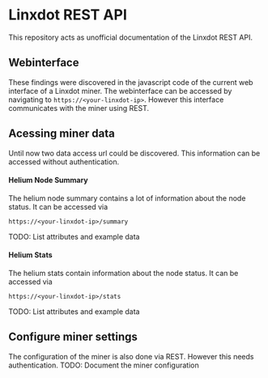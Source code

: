 # Linxdot REST API
This repository acts as unofficial documentation of the Linxdot REST API.

## Webinterface
These findings were discovered in the javascript code of the current web interface of a Linxdot miner. The webinterface can be accessed by navigating to ```https://<your-linxdot-ip>```. However this interface communicates with the miner using REST.

  
## Acessing miner data
  Until now two data access url could be discovered. This information can be accessed without authentication.
  
  #### Helium Node Summary
  The helium node summary contains a lot of information about the node status. It can be accessed via
  ```
  https://<your-linxdot-ip>/summary
  ```
  TODO: List attributes and example data
  
  
  #### Helium Stats
  The helium stats contain information about the node status. It can be accessed via
  ```
  https://<your-linxdot-ip>/stats
  ```
  TODO: List attributes and example data
  
  
## Configure miner settings
The configuration of the miner is also done via REST. However this needs authentication.
TODO: Document the miner configuration

